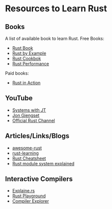 # Resources to Learn Rust

## Books

A list of available book to learn Rust.
Free Books:

* [Rust Book](https://doc.rust-lang.org/book/)
* [Rust by Example](https://doc.rust-lang.org/rust-by-example/index.html)
* [Rust Cookbok](https://rust-lang-nursery.github.io/rust-cookbook/intro.html)
* [Rust Performance](https://nnethercote.github.io/perf-book/introduction.html)

Paid books:

* [Rust in Action](https://www.manning.com/books/rust-in-action)

## YouTube

* [Systems with JT](https://www.youtube.com/user/giard321)
* [Jon Gjengset](https://www.youtube.com/channel/UC_iD0xppBwwsrM9DegC5cQQ)
* [Official Rust Channel](https://www.youtube.com/channel/UCaYhcUwRBNscFNUKTjgPFiA)

## Articles/Links/Blogs

* [awesome-rust](https://github.com/rust-unofficial/awesome-rust)
* [rust-learning](https://github.com/ctjhoa/rust-learning)
* [Rust Cheatsheet](https://cheats.rs/)
* [Rust module system explained](https://aloso.github.io/2021/03/28/module-system.html)

## Interactive Compilers

* [Explaine.rs](https://jrvidal.github.io/explaine.rs/)
* [Rust Playground](https://play.rust-lang.org/)
* [Compiler Explorer](https://gcc.godbolt.org/)